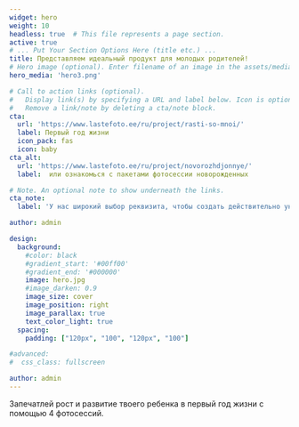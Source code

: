 ```yaml
---
widget: hero
weight: 10
headless: true  # This file represents a page section.
active: true
# ... Put Your Section Options Here (title etc.) ...
title: Представляем идеальный продукт для молодых родителей!
# Hero image (optional). Enter filename of an image in the assets/media/ folder.
hero_media: 'hero3.png'

# Call to action links (optional).
#   Display link(s) by specifying a URL and label below. Icon is optional for `cta`.
#   Remove a link/note by deleting a cta/note block.
cta:
  url: 'https://www.lastefoto.ee/ru/project/rasti-so-mnoi/'
  label: Первый год жизни
  icon_pack: fas
  icon: baby
cta_alt:
  url: 'https://www.lastefoto.ee/ru/project/novorozhdjonnye/'
  label:  или ознакомься с пакетами фотосессии новорожденных 

# Note. An optional note to show underneath the links.
cta_note:
  label: 'У нас широкий выбор реквизита, чтобы создать действительно уникальную фотосессию.'

author: admin

design:
  background:
    #color: black
    #gradient_start: '#00ff00'
    #gradient_end: '#000000'
    image: hero.jpg
    #image_darken: 0.9
    image_size: cover
    image_position: right
    image_parallax: true
    text_color_light: true
  spacing:
    padding: ["120px", "100", "120px", "100"]

#advanced:
#  css_class: fullscreen

author: admin
---
```

Запечатлей рост и развитие твоего ребенка в первый год жизни с помощью 4 фотосессий.